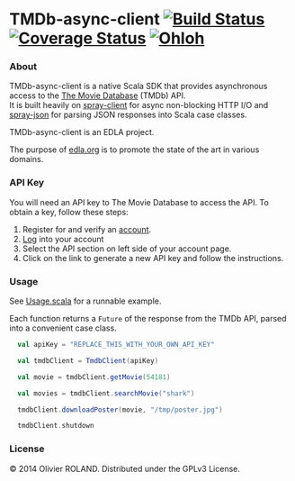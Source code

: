 # TMDb-async-client [![Build Status](https://travis-ci.org/newca12/TMDb-async-client.png?branch=master)](https://travis-ci.org/newca12/TMDb-async-client) [![Coverage Status](https://coveralls.io/repos/newca12/TMDb-async-client/badge.png)](https://coveralls.io/r/newca12/TMDb-async-client) [![Ohloh](http://www.ohloh.net/p/TMDb-async-client/widgets/project_thin_badge.gif)](https://www.ohloh.net/p/TMDb-async-client)

### About ###
TMDb-async-client is a native Scala SDK that provides asynchronous access to the [The Movie Database][1] (TMDb) API.  
It is built heavily on [spray-client][2] for async non-blocking HTTP I/O and [spray-json][3] for parsing JSON responses into Scala case classes.

TMDb-async-client is an EDLA project.

The purpose of [edla.org](http://www.edla.org) is to promote the state of the art in various domains.

### API Key ###
You will need an API key to The Movie Database to access the API.  To obtain a key, follow these steps:

1. Register for and verify an [account](https://www.themoviedb.org/account/signup).
2. [Log](https://www.themoviedb.org/login) into your account
3. Select the API section on left side of your account page.
4. Click on the link to generate a new API key and follow the instructions.

### Usage

See [Usage.scala](https://github.com/newca12/TMDb-async-client/blob/master/src/main/scala/org/edla/tmdb/Usage.scala) for a runnable example.

Each function returns a `Future` of the response from the TMDb API, parsed into a convenient case class.

``` scala
  val apiKey = "REPLACE_THIS_WITH_YOUR_OWN_API_KEY"

  val tmdbClient = TmdbClient(apiKey)

  val movie = tmdbClient.getMovie(54181)

  val movies = tmdbClient.searchMovie("shark")

  tmdbClient.downloadPoster(movie, "/tmp/poster.jpg")

  tmdbClient.shutdown
```
### License ###
© 2014 Olivier ROLAND. Distributed under the GPLv3 License.

[1]: http://www.themoviedb.org/
[2]: http://spray.io/documentation/1.2.0/spray-client/
[3]: https://github.com/spray/spray-json